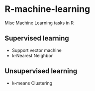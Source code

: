 # R-machine-learning
Misc Machine Learning tasks in R

## Supervised learning
* Support vector machine
* k-Nearest Neighbor

## Unsupervised learning
* k-means Clustering
